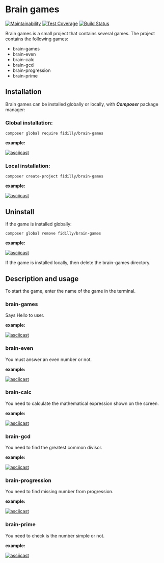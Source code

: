Brain games
===========

[![Maintainability](https://api.codeclimate.com/v1/badges/1ae4272d6d265319b593/maintainability)](https://codeclimate.com/github/fidilly/project-lvl1-s470/maintainability) [![Test Coverage](https://api.codeclimate.com/v1/badges/1ae4272d6d265319b593/test_coverage)](https://codeclimate.com/github/fidilly/project-lvl1-s470/test_coverage) [![Build Status](https://travis-ci.org/fidilly/project-lvl1-s470.svg?branch=master)](https://travis-ci.org/fidilly/project-lvl1-s470)

Brain games is a small project that contains several games. The project contains the following games:

- brain-games
- brain-even
- brain-calc
- brain-gcd
- brain-progression
- brain-prime

Installation
------------

Brain games can be installed globally or locally, with ***Composer*** package manager:

### Global installation:

```
composer global require fidilly/brain-games
```

**example:**

[![asciicast](https://asciinema.org/a/239206.svg)](https://asciinema.org/a/239206)

### Local installation:

```
composer create-project fidilly/brain-games
```

**example:**

[![asciicast](https://asciinema.org/a/239208.svg)](https://asciinema.org/a/239208)

Uninstall
---------

If the game is installed globally:

```
composer global remove fidilly/brain-games
```

**example:**

[![asciicast](https://asciinema.org/a/239209.svg)](https://asciinema.org/a/239209)

If the game is installed locally, then delete the brain-games directory.

Description and usage
-----

To start the game, enter the name of the game in the terminal. 

### brain-games

Says Hello to user.

**example:**

[![asciicast](https://asciinema.org/a/239211.svg)](https://asciinema.org/a/239211)

### brain-even

You must answer an even number or not.

**example:**

[![asciicast](https://asciinema.org/a/239212.svg)](https://asciinema.org/a/239212)


### brain-calc

You need to calculate the mathematical expression shown on the screen.

**example:**

[![asciicast](https://asciinema.org/a/239213.svg)](https://asciinema.org/a/239213)

### brain-gcd

You need to find the greatest common divisor.

**example:**

[![asciicast](https://asciinema.org/a/239214.svg)](https://asciinema.org/a/239214)

### brain-progression

You need to find missing number from progression.

**example:**

[![asciicast](https://asciinema.org/a/239215.svg)](https://asciinema.org/a/239215)

### brain-prime

You need to check is the number simple or not.

**example:**

[![asciicast](https://asciinema.org/a/239218.svg)](https://asciinema.org/a/239218)
